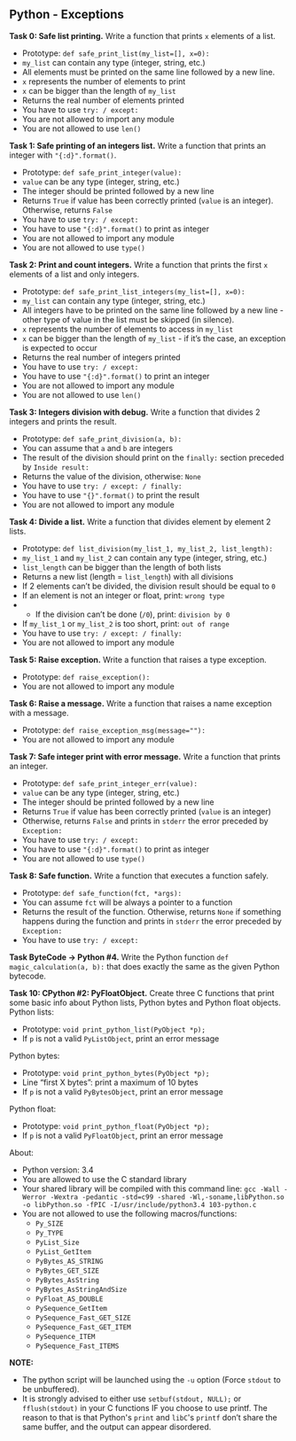 ## Python - Exceptions

**Task 0: Safe list printing.**
Write a function that prints `x` elements of a list.
- Prototype: `def safe_print_list(my_list=[], x=0):`
- `my_list` can contain any type (integer, string, etc.)
- All elements must be printed on the same line followed by a new line.
- `x` represents the number of elements to print
- `x` can be bigger than the length of `my_list`
- Returns the real number of elements printed
- You have to use `try: / except:`
- You are not allowed to import any module
- You are not allowed to use `len()`

**Task 1: Safe printing of an integers list.**
Write a function that prints an integer with `"{:d}".format()`.
- Prototype: `def safe_print_integer(value):`
- `value` can be any type (integer, string, etc.)
- The integer should be printed followed by a new line
- Returns `True` if value has been correctly printed (`value` is an integer). Otherwise, returns `False`
- You have to use `try: / except:`
- You have to use `"{:d}".format()` to print as integer
- You are not allowed to import any module
- You are not allowed to use `type()`

**Task 2: Print and count integers.**
Write a function that prints the first `x` elements of a list and only integers.
- Prototype: `def safe_print_list_integers(my_list=[], x=0):`
- `my_list` can contain any type (integer, string, etc.)
- All integers have to be printed on the same line followed by a new line - other type of value in the list must be skipped (in silence).
- `x` represents the number of elements to access in `my_list`
- `x` can be bigger than the length of `my_list` - if it’s the case, an exception is expected to occur
- Returns the real number of integers printed
- You have to use `try: / except:`
- You have to use `"{:d}".format()` to print an integer
- You are not allowed to import any module
- You are not allowed to use `len()`

**Task 3: Integers division with debug.**
Write a function that divides 2 integers and prints the result.
- Prototype: `def safe_print_division(a, b):`
- You can assume that `a` and `b` are integers
- The result of the division should print on the `finally:` section preceded by `Inside result:`
- Returns the value of the division, otherwise: `None`
- You have to use `try: / except: / finally:`
- You have to use `"{}".format()` to print the result
- You are not allowed to import any module

**Task 4: Divide a list.**
Write a function that divides element by element 2 lists.
- Prototype: `def list_division(my_list_1, my_list_2, list_length):`
- `my_list_1` and `my_list_2` can contain any type (integer, string, etc.)
- `list_length` can be bigger than the length of both lists
- Returns a new list (length = `list_length`) with all divisions
- If 2 elements can’t be divided, the division result should be equal to `0`
- If an element is not an integer or float, print: `wrong type`
- - If the division can’t be done (`/0`), print: `division by 0`
- If `my_list_1` or `my_list_2` is too short, print: `out of range`
- You have to use `try: / except: / finally:`
- You are not allowed to import any module

**Task 5: Raise exception.**
Write a function that raises a type exception.
- Prototype: `def raise_exception():`
- You are not allowed to import any module

**Task 6: Raise a message.**
Write a function that raises a name exception with a message.
- Prototype: `def raise_exception_msg(message=""):`
- You are not allowed to import any module


**Task 7: Safe integer print with error message.**
Write a function that prints an integer.
- Prototype: `def safe_print_integer_err(value):`
- `value` can be any type (integer, string, etc.)
- The integer should be printed followed by a new line
- Returns `True` if value has been correctly printed (`value` is an integer)
- Otherwise, returns `False` and prints in `stderr` the error preceded by `Exception:`
- You have to use `try: / except:`
- You have to use `"{:d}".format()` to print as integer
- You are not allowed to use `type()`

**Task 8: Safe function.**
Write a function that executes a function safely.
- Prototype: `def safe_function(fct, *args):`
- You can assume `fct` will be always a pointer to a function
- Returns the result of the function. Otherwise, returns `None` if something happens during the function and prints in `stderr` the error preceded by `Exception:`
- You have to use `try: / except:`

**Task ByteCode -> Python #4.**
Write the Python function `def magic_calculation(a, b):` that does exactly the same as the given Python bytecode.

**Task 10: CPython #2: PyFloatObject.**
Create three C functions that print some basic info about Python lists, Python bytes and Python float objects.
Python lists:
- Prototype: `void print_python_list(PyObject *p);`
- If `p` is not a valid `PyListObject`, print an error message

Python bytes:
- Prototype: `void print_python_bytes(PyObject *p);`
- Line “first X bytes”: print a maximum of 10 bytes
- If `p` is not a valid `PyBytesObject`, print an error message

Python float:
- Prototype: `void print_python_float(PyObject *p);`
- If `p` is not a valid `PyFloatObject`, print an error message

About:
- Python version: 3.4
- You are allowed to use the C standard library
- Your shared library will be compiled with this command line: `gcc -Wall -Werror -Wextra -pedantic -std=c99 -shared -Wl,-soname,libPython.so -o libPython.so -fPIC -I/usr/include/python3.4 103-python.c`
- You are not allowed to use the following macros/functions:
	- `Py_SIZE`
	- `Py_TYPE`
	- `PyList_Size`
	- `PyList_GetItem`
	- `PyBytes_AS_STRING`
	- `PyBytes_GET_SIZE`
	- `PyBytes_AsString`
	- `PyBytes_AsStringAndSize`
	- `PyFloat_AS_DOUBLE`
	- `PySequence_GetItem`
	- `PySequence_Fast_GET_SIZE`
	- `PySequence_Fast_GET_ITEM`
	- `PySequence_ITEM`
	- `PySequence_Fast_ITEMS`

**NOTE:**
- The python script will be launched using the `-u` option (Force `stdout` to be unbuffered).
- It is strongly advised to either use `setbuf(stdout, NULL);` or `fflush(stdout)` in your C functions IF you choose to use printf. The reason to that is that Python's `print` and `libC`'s `printf` don’t share the same buffer, and the output can appear disordered.
